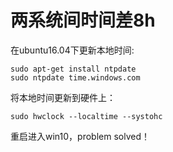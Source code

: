 # 两系统间时间差8h
在ubuntu16.04下更新本地时间:  
```
sudo apt-get install ntpdate
sudo ntpdate time.windows.com
```
将本地时间更新到硬件上：  
```
sudo hwclock --localtime --systohc
```
重启进入win10，problem solved！

